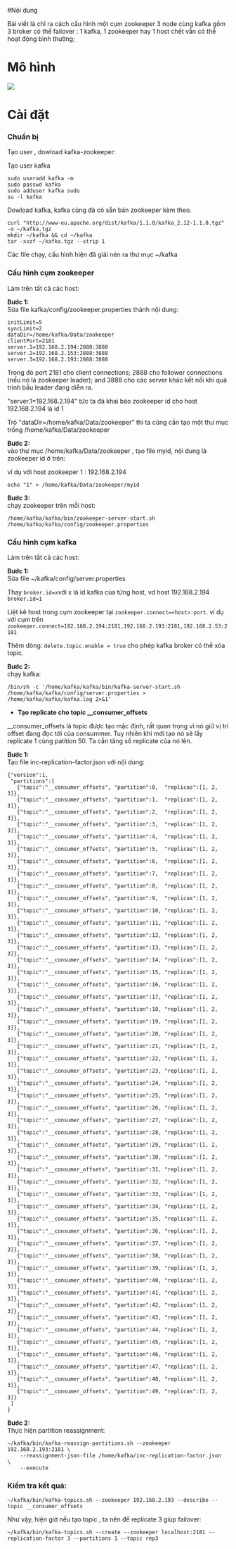 #Nội dung

Bài viết là chỉ ra cách cấu hình một cụm zookeeper 3 node cùng kafka gồm 3 broker có thể failover : 1 kafka, 1 zookeeper hay 1 host chết vẫn có thể hoạt động bình thường;

# Mô hình 

![](../images/zoo4.PNG)

# Cài đặt

### Chuẩn bị
Tạo user , dowload kafka-zookeeper:

Tạo user kafka
```
sudo useradd kafka -m
sudo passwd kafka
sudo adduser kafka sudo
su -l kafka
```

Dowload kafka, kafka cũng đã có sẵn bản zookeeper kèm theo.

```
curl "http://www-eu.apache.org/dist/kafka/1.1.0/kafka_2.12-1.1.0.tgz" -o ~/kafka.tgz
mkdir ~/kafka && cd ~/kafka
tar -xvzf ~/kafka.tgz --strip 1
```
Các file chạy, cấu hình hiện đã giải nén ra thư mục ~/kafka


### Cấu hình cụm zookeeper
Làm trên tất cả các host:

<b>Bước 1:</b></br> Sửa file kafka/config/zookeeper.properties thành nội dung:

```
initLimit=5
syncLimit=2
dataDir=/home/kafka/Data/zookeeper
clientPort=2181
server.1=192.168.2.194:2888:3888
server.2=192.168.2.153:2888:3888
server.3=192.168.2.193:2888:3888
```
Trong đó  port 2181 cho client connections; 2888 cho follower connections (nếu nó là zookeeper leader); and 3888 cho các server khác kết nối khi quá trình bầu leader đang diễn ra.

"server.1=192.168.2.194" tức ta đã khai báo zookeeper id cho host 192.168.2.194 là id 1

Trỏ "dataDir=/home/kafka/Data/zookeeper" thì ta cũng cần tạo một thư mục trống /home/kafka/Data/zookeeper

<b>Bước 2:</b></br> vào thư mục /home/kafka/Data/zookeeper , tạo file myid, nội dung là zookeeper id ở trên:

ví dụ với host zookeeper 1 : 192.168.2.194

```
echo "1" > /home/kafka/Data/zookeeper/myid
```
<b>Bước 3:</b></br> chạy zookeeper trên mỗi host:

```
/home/kafka/kafka/bin/zookeeper-server-start.sh /home/kafka/kafka/config/zookeeper.properties
```
### Cấu hình cụm kafka
Làm trên tất cả các host:

<b> Bước 1:</b></br> Sửa file ~/kafka/config/server.properties

Thay ```broker.id=x```với x là id kafka của từng host, vd host 192.168.2.194 ```broker.id=1```

Liệt kê host trong cụm zookeeper tại ```zookeeper.connect=<host>:port```. ví dụ với cụm trên ```zookeeper.connect=192.168.2.194:2181,192.168.2.193:2181,192.168.2.53:2181```

Thêm dòng: ```delete.topic.enable = true``` cho phép kafka broker có thể xóa topic.

<b> Bước 2:</b></br> chạy kafka:

```
/bin/sh -c '/home/kafka/kafka/bin/kafka-server-start.sh /home/kafka/kafka/config/server.properties > /home/kafka/kafka/kafka.log 2>&1'
```

* **Tạo replicate cho topic __consumer_offsets**

__consumer_offsets là topic được tạo mặc định, rất quan trọng vì nó giữ vị trí offset đang đọc tới của consummer. Tuy nhiên khi mới tạo nó sẽ lấy replicate 1 cùng patition 50. Ta cần tăng số replicate của nó lên. 

<b>Bước 1:</b></br>Tạo file inc-replication-factor.json với nội dung:

```
{"version":1,
 "partitions":[
   {"topic":"__consumer_offsets", "partition":0,  "replicas":[1, 2, 3]},
   {"topic":"__consumer_offsets", "partition":1,  "replicas":[1, 2, 3]},
   {"topic":"__consumer_offsets", "partition":2,  "replicas":[1, 2, 3]},
   {"topic":"__consumer_offsets", "partition":3,  "replicas":[1, 2, 3]},
   {"topic":"__consumer_offsets", "partition":4,  "replicas":[1, 2, 3]},
   {"topic":"__consumer_offsets", "partition":5,  "replicas":[1, 2, 3]},
   {"topic":"__consumer_offsets", "partition":6,  "replicas":[1, 2, 3]},
   {"topic":"__consumer_offsets", "partition":7,  "replicas":[1, 2, 3]},
   {"topic":"__consumer_offsets", "partition":8,  "replicas":[1, 2, 3]},
   {"topic":"__consumer_offsets", "partition":9,  "replicas":[1, 2, 3]},
   {"topic":"__consumer_offsets", "partition":10, "replicas":[1, 2, 3]},
   {"topic":"__consumer_offsets", "partition":11, "replicas":[1, 2, 3]},
   {"topic":"__consumer_offsets", "partition":12, "replicas":[1, 2, 3]},
   {"topic":"__consumer_offsets", "partition":13, "replicas":[1, 2, 3]},
   {"topic":"__consumer_offsets", "partition":14, "replicas":[1, 2, 3]},
   {"topic":"__consumer_offsets", "partition":15, "replicas":[1, 2, 3]},
   {"topic":"__consumer_offsets", "partition":16, "replicas":[1, 2, 3]},
   {"topic":"__consumer_offsets", "partition":17, "replicas":[1, 2, 3]},
   {"topic":"__consumer_offsets", "partition":18, "replicas":[1, 2, 3]},
   {"topic":"__consumer_offsets", "partition":19, "replicas":[1, 2, 3]},
   {"topic":"__consumer_offsets", "partition":20, "replicas":[1, 2, 3]},
   {"topic":"__consumer_offsets", "partition":21, "replicas":[1, 2, 3]},
   {"topic":"__consumer_offsets", "partition":22, "replicas":[1, 2, 3]},
   {"topic":"__consumer_offsets", "partition":23, "replicas":[1, 2, 3]},
   {"topic":"__consumer_offsets", "partition":24, "replicas":[1, 2, 3]},
   {"topic":"__consumer_offsets", "partition":25, "replicas":[1, 2, 3]},
   {"topic":"__consumer_offsets", "partition":26, "replicas":[1, 2, 3]},
   {"topic":"__consumer_offsets", "partition":27, "replicas":[1, 2, 3]},
   {"topic":"__consumer_offsets", "partition":28, "replicas":[1, 2, 3]},
   {"topic":"__consumer_offsets", "partition":29, "replicas":[1, 2, 3]},
   {"topic":"__consumer_offsets", "partition":30, "replicas":[1, 2, 3]},
   {"topic":"__consumer_offsets", "partition":31, "replicas":[1, 2, 3]},
   {"topic":"__consumer_offsets", "partition":32, "replicas":[1, 2, 3]},
   {"topic":"__consumer_offsets", "partition":33, "replicas":[1, 2, 3]},
   {"topic":"__consumer_offsets", "partition":34, "replicas":[1, 2, 3]},
   {"topic":"__consumer_offsets", "partition":35, "replicas":[1, 2, 3]},
   {"topic":"__consumer_offsets", "partition":36, "replicas":[1, 2, 3]},
   {"topic":"__consumer_offsets", "partition":37, "replicas":[1, 2, 3]},
   {"topic":"__consumer_offsets", "partition":38, "replicas":[1, 2, 3]},
   {"topic":"__consumer_offsets", "partition":39, "replicas":[1, 2, 3]},
   {"topic":"__consumer_offsets", "partition":40, "replicas":[1, 2, 3]},
   {"topic":"__consumer_offsets", "partition":41, "replicas":[1, 2, 3]},
   {"topic":"__consumer_offsets", "partition":42, "replicas":[1, 2, 3]},
   {"topic":"__consumer_offsets", "partition":43, "replicas":[1, 2, 3]},
   {"topic":"__consumer_offsets", "partition":44, "replicas":[1, 2, 3]},
   {"topic":"__consumer_offsets", "partition":45, "replicas":[1, 2, 3]},
   {"topic":"__consumer_offsets", "partition":46, "replicas":[1, 2, 3]},
   {"topic":"__consumer_offsets", "partition":47, "replicas":[1, 2, 3]},
   {"topic":"__consumer_offsets", "partition":48, "replicas":[1, 2, 3]},
   {"topic":"__consumer_offsets", "partition":49, "replicas":[1, 2, 3]}
 ]
}
```

<b>Bước 2:</b></br> Thực hiện partition reassignment:

```
~/kafka/bin/kafka-reassign-partitions.sh --zookeeper 192.168.2.193:2181 \
    --reassignment-json-file /home/kafka/inc-replication-factor.json  \
    --execute
```

### Kiểm tra kết quả:

```
~/kafka/bin/kafka-topics.sh --zookeeper 192.168.2.193 --describe --topic __consumer_offsets
```

Như vậy, hiện giờ nếu tạo topic , ta nên để replicate 3 giúp failover: 

```
~/kafka/bin/kafka-topics.sh --create --zookeeper localhost:2181 --replication-factor 3 --partitions 1 --topic rep3
```